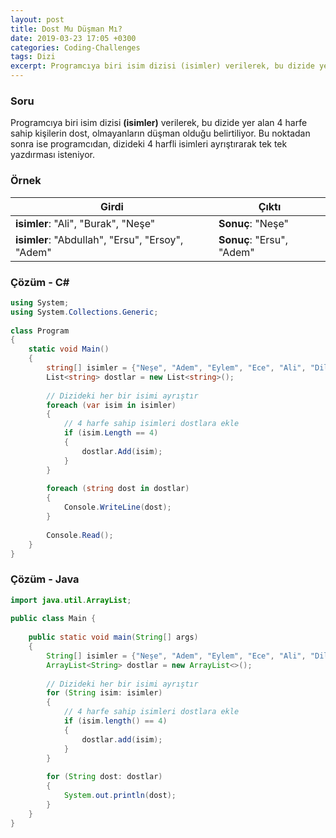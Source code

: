 ```yaml
---
layout: post
title: Dost Mu Düşman Mı?
date: 2019-03-23 17:05 +0300
categories: Coding-Challenges
tags: Dizi
excerpt: Programcıya biri isim dizisi (isimler) verilerek, bu dizide yer alan 4 harfe sahip kişilerin dost, olmayanların düşman olduğu belirtiliyor. Bu noktadan sonra ise programcıdan, dizideki 4 harfli isimleri ayrıştırarak tek tek yazdırması isteniyor.
---
```

### Soru
Programcıya biri isim dizisi **(isimler)** verilerek, bu dizide yer alan 4 harfe sahip kişilerin dost, olmayanların düşman olduğu belirtiliyor. Bu noktadan sonra ise programcıdan, dizideki 4 harfli isimleri ayrıştırarak tek tek yazdırması isteniyor.

### Örnek

| Girdi                                            | Çıktı                     |
|--------------------------------------------------|---------------------------|
| **isimler**: "Ali", "Burak", "Neşe"              | **Sonuç**: "Neşe"         |
| **isimler**: "Abdullah", "Ersu", "Ersoy", "Adem" | **Sonuç**: "Ersu", "Adem" |

### Çözüm - C#
```csharp
using System;
using System.Collections.Generic;
 
class Program
{
    static void Main()
    {
        string[] isimler = {"Neşe", "Adem", "Eylem", "Ece", "Ali", "Dilara", "Süleyman"};
        List<string> dostlar = new List<string>();
 
        // Dizideki her bir isimi ayrıştır
        foreach (var isim in isimler)
        {
            // 4 harfe sahip isimleri dostlara ekle
            if (isim.Length == 4)
            {
                dostlar.Add(isim);
            }
        }
 
        foreach (string dost in dostlar)
        {
            Console.WriteLine(dost);
        }
        
        Console.Read();
    }
}
```

### Çözüm - Java
```java
import java.util.ArrayList;
 
public class Main {
 
    public static void main(String[] args)
    {
        String[] isimler = {"Neşe", "Adem", "Eylem", "Ece", "Ali", "Dilara", "Süleyman"};
        ArrayList<String> dostlar = new ArrayList<>();
 
        // Dizideki her bir isimi ayrıştır
        for (String isim: isimler)
        {
            // 4 harfe sahip isimleri dostlara ekle
            if (isim.length() == 4)
            {
                dostlar.add(isim);
            }
        }
 
        for (String dost: dostlar)
        {
            System.out.println(dost);
        }
    }
}
```